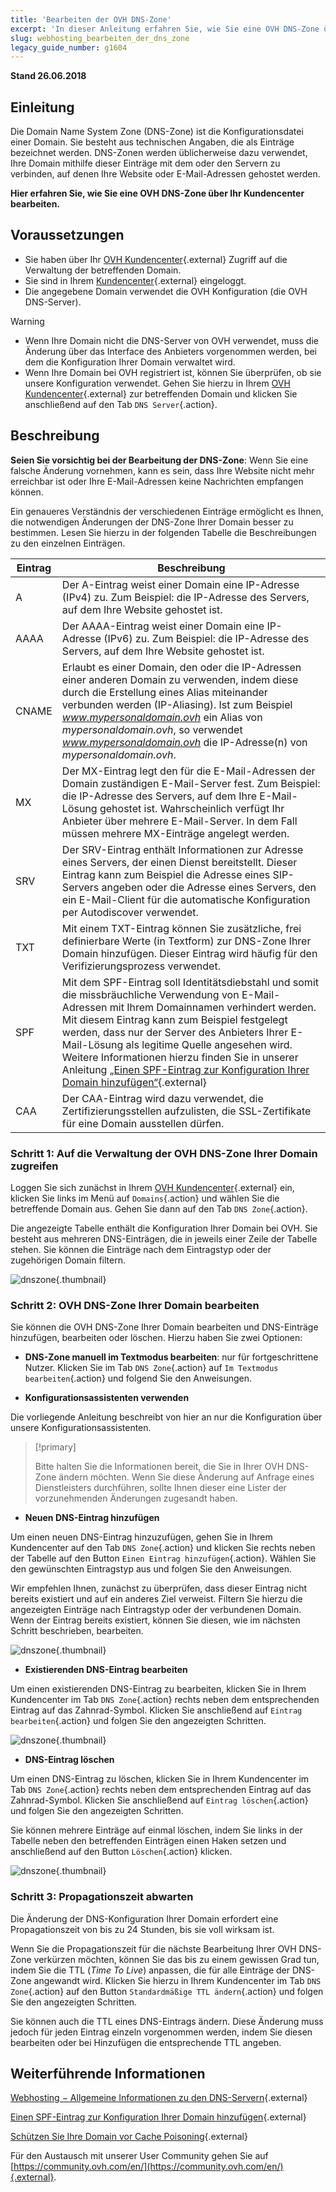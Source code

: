 ```yaml
---
title: 'Bearbeiten der OVH DNS-Zone'
excerpt: 'In dieser Anleitung erfahren Sie, wie Sie eine OVH DNS-Zone über Ihr Kundencenter bearbeiten.'
slug: webhosting_bearbeiten_der_dns_zone
legacy_guide_number: g1604
---
```


**Stand 26.06.2018**

## Einleitung

Die Domain Name System Zone (DNS-Zone) ist die Konfigurationsdatei einer Domain. Sie besteht aus technischen Angaben, die als Einträge bezeichnet werden. DNS-Zonen werden üblicherweise dazu verwendet, Ihre Domain mithilfe dieser Einträge mit dem oder den Servern zu verbinden, auf denen Ihre Website oder E-Mail-Adressen gehostet werden.

**Hier erfahren Sie, wie Sie eine OVH DNS-Zone über Ihr Kundencenter bearbeiten.**

## Voraussetzungen

- Sie haben über Ihr [OVH Kundencenter](https://www.ovh.com/auth/?action=gotomanager){.external} Zugriff auf die Verwaltung der betreffenden Domain.
- Sie sind in Ihrem [Kundencenter](https://www.ovh.com/auth/?action=gotomanager){.external} eingeloggt.
- Die angegebene Domain verwendet die OVH Konfiguration (die OVH DNS-Server).

> [!warning]
>
> - Wenn Ihre Domain nicht die DNS-Server von OVH verwendet, muss die Änderung über das Interface des Anbieters vorgenommen werden, bei dem die Konfiguration Ihrer Domain verwaltet wird.
> - Wenn Ihre Domain bei OVH registriert ist, können Sie überprüfen, ob sie unsere Konfiguration verwendet. Gehen Sie hierzu in Ihrem [OVH Kundencenter](https://www.ovh.com/auth/?action=gotomanager){.external} zur betreffenden Domain und klicken Sie anschließend auf den Tab `DNS Server`{.action}.
>

## Beschreibung

**Seien Sie vorsichtig bei der Bearbeitung der DNS-Zone**\: Wenn Sie eine falsche Änderung vornehmen, kann es sein, dass Ihre Website nicht mehr erreichbar ist oder Ihre E-Mail-Adressen keine Nachrichten empfangen können.

Ein genaueres Verständnis der verschiedenen Einträge ermöglicht es Ihnen, die notwendigen Änderungen der DNS-Zone Ihrer Domain besser zu bestimmen. Lesen Sie hierzu in der folgenden Tabelle die Beschreibungen zu den einzelnen Einträgen. 

|Eintrag|Beschreibung|  
|---|---|
|A|Der A-Eintrag weist einer Domain eine IP-Adresse (IPv4) zu. Zum Beispiel: die IP-Adresse des Servers, auf dem Ihre Website gehostet ist.|
|AAAA|Der AAAA-Eintrag weist einer Domain eine IP-Adresse (IPv6) zu. Zum Beispiel: die IP-Adresse des Servers, auf dem Ihre Website gehostet ist.|
|CNAME|Erlaubt es einer Domain, den oder die IP-Adressen einer anderen Domain zu verwenden, indem diese durch die Erstellung eines Alias miteinander verbunden werden (IP-Aliasing). Ist zum Beispiel *www.mypersonaldomain.ovh* ein Alias von *mypersonaldomain.ovh*, so verwendet *www.mypersonaldomain.ovh* die IP-Adresse(n) von *mypersonaldomain.ovh*.|
|MX|Der MX-Eintrag legt den für die E-Mail-Adressen der Domain zuständigen E-Mail-Server fest. Zum Beispiel: die IP-Adresse des Servers, auf dem Ihre E-Mail-Lösung gehostet ist. Wahrscheinlich verfügt Ihr Anbieter über mehrere E-Mail-Server. In dem Fall müssen mehrere MX-Einträge angelegt werden.|
|SRV|Der SRV-Eintrag enthält Informationen zur Adresse eines Servers, der einen Dienst bereitstellt. Dieser Eintrag kann zum Beispiel die Adresse eines SIP-Servers angeben oder die Adresse eines Servers, den ein E-Mail-Client für die automatische Konfiguration per Autodiscover verwendet.|
|TXT|Mit einem TXT-Eintrag können Sie zusätzliche, frei definierbare Werte (in Textform) zur DNS-Zone Ihrer Domain hinzufügen. Dieser Eintrag wird häufig für den Verifizierungsprozess verwendet.|
|SPF|Mit dem SPF-Eintrag soll Identitätsdiebstahl und somit die missbräuchliche Verwendung von E-Mail-Adressen mit Ihrem Domainnamen verhindert werden. Mit diesem Eintrag kann zum Beispiel festgelegt werden, dass nur der Server des Anbieters Ihrer E-Mail-Lösung als legitime Quelle angesehen wird. Weitere Informationen hierzu finden Sie in unserer Anleitung [„Einen SPF-Eintrag zur Konfiguration Ihrer Domain hinzufügen“](https://docs.ovh.com/de/domains/webhosting_spf-eintrag/){.external}|
|CAA|Der CAA-Eintrag wird dazu verwendet, die Zertifizierungsstellen aufzulisten, die SSL-Zertifikate für eine Domain ausstellen dürfen.|

### Schritt 1: Auf die Verwaltung der OVH DNS-Zone Ihrer Domain zugreifen

Loggen Sie sich zunächst in Ihrem [OVH Kundencenter](https://www.ovh.com/auth/?action=gotomanager){.external} ein, klicken Sie links im Menü auf `Domains`{.action} und wählen Sie die betreffende Domain aus. Gehen Sie dann auf den Tab `DNS Zone`{.action}.

Die angezeigte Tabelle enthält die Konfiguration Ihrer Domain bei OVH. Sie besteht aus mehreren DNS-Einträgen, die in jeweils einer Zeile der Tabelle stehen. Sie können die Einträge nach dem Eintragstyp oder der zugehörigen Domain filtern.

![dnszone](images/edit-dns-zone-ovh-control-panel.png){.thumbnail}

### Schritt 2: OVH DNS-Zone Ihrer Domain bearbeiten

Sie können die OVH DNS-Zone Ihrer Domain bearbeiten und DNS-Einträge hinzufügen, bearbeiten oder löschen. Hierzu haben Sie zwei Optionen:

- **DNS-Zone manuell im Textmodus bearbeiten**: nur für fortgeschrittene Nutzer. Klicken Sie im Tab `DNS Zone`{.action} auf `Im Textmodus bearbeiten`{.action} und folgend Sie den Anweisungen.

- **Konfigurationsassistenten verwenden**

Die vorliegende Anleitung beschreibt von hier an nur die Konfiguration über unsere Konfigurationsassistenten.

> [!primary]
>
> Bitte halten Sie die Informationen bereit, die Sie in Ihrer OVH DNS-Zone ändern möchten. Wenn Sie diese Änderung auf Anfrage eines Dienstleisters durchführen, sollte Ihnen dieser eine Lister der vorzunehmenden Änderungen zugesandt haben.
>

- **Neuen DNS-Eintrag hinzufügen**

Um einen neuen DNS-Eintrag hinzuzufügen, gehen Sie in Ihrem Kundencenter auf den Tab `DNS Zone`{.action} und klicken Sie rechts neben der Tabelle auf den Button `Einen Eintrag hinzufügen`{.action}. Wählen Sie den gewünschten Eintragstyp aus und folgen Sie den Anweisungen.

Wir empfehlen Ihnen, zunächst zu überprüfen, dass dieser Eintrag nicht bereits existiert und auf ein anderes Ziel verweist. Filtern Sie hierzu die angezeigten Einträge nach Eintragstyp oder der verbundenen Domain. Wenn der Eintrag bereits existiert, können Sie diesen, wie im nächsten Schritt beschrieben, bearbeiten.

![dnszone](images/edit-dns-zone-ovh-add-entry.png){.thumbnail}

- **Existierenden DNS-Eintrag bearbeiten**

Um einen existierenden DNS-Eintrag zu bearbeiten, klicken Sie in Ihrem Kundencenter im Tab `DNS Zone`{.action} rechts neben dem entsprechenden Eintrag auf das Zahnrad-Symbol. Klicken Sie anschließend auf `Eintrag bearbeiten`{.action} und folgen Sie den angezeigten Schritten.

![dnszone](images/edit-dns-zone-ovh-modify-entry.png){.thumbnail}

- **DNS-Eintrag löschen**

Um einen DNS-Eintrag zu löschen, klicken Sie in Ihrem Kundencenter im Tab `DNS Zone`{.action} rechts neben dem entsprechenden Eintrag auf das Zahnrad-Symbol. Klicken Sie anschließend auf `Eintrag löschen`{.action} und folgen Sie den angezeigten Schritten.

Sie können mehrere Einträge auf einmal löschen, indem Sie links in der Tabelle neben den betreffenden Einträgen einen Haken setzen und anschließend auf den Button `Löschen`{.action} klicken.

![dnszone](images/edit-dns-zone-ovh-delete-entry.png){.thumbnail}

### Schritt 3: Propagationszeit abwarten

Die Änderung der DNS-Konfiguration Ihrer Domain erfordert eine Propagationszeit von bis zu 24 Stunden, bis sie voll wirksam ist.

Wenn Sie die Propagationszeit für die nächste Bearbeitung Ihrer OVH DNS-Zone verkürzen möchten, können Sie das bis zu einem gewissen Grad tun, indem Sie die TTL (*Time To Live*) anpassen, die für alle Einträge der DNS-Zone angewandt wird.
Klicken Sie hierzu in Ihrem Kundencenter im Tab `DNS Zone`{.action} auf den Button `Standardmäßige TTL ändern`{.action} und folgen Sie den angezeigten Schritten. 

Sie können auch die TTL eines DNS-Eintrags ändern. Diese Änderung muss jedoch für jeden Eintrag einzeln vorgenommen werden, indem Sie diesen bearbeiten oder bei Hinzufügen die entsprechende TTL angeben.

## Weiterführende Informationen

[Webhosting − Allgemeine Informationen zu den DNS-Servern](https://docs.ovh.com/de/domains/webhosting_allgemeine_informationen_zu_den_dns_servern/){.external}

[Einen SPF-Eintrag zur Konfiguration Ihrer Domain hinzufügen](https://docs.ovh.com/de/domains/webhosting_spf-eintrag/){.external}

[Schützen Sie Ihre Domain vor Cache Poisoning](https://www.ovh.de/domains/dnssec_dienst.xml){.external}

Für den Austausch mit unserer User Community gehen Sie auf [https://community.ovh.com/en/](https://community.ovh.com/en/){.external}.